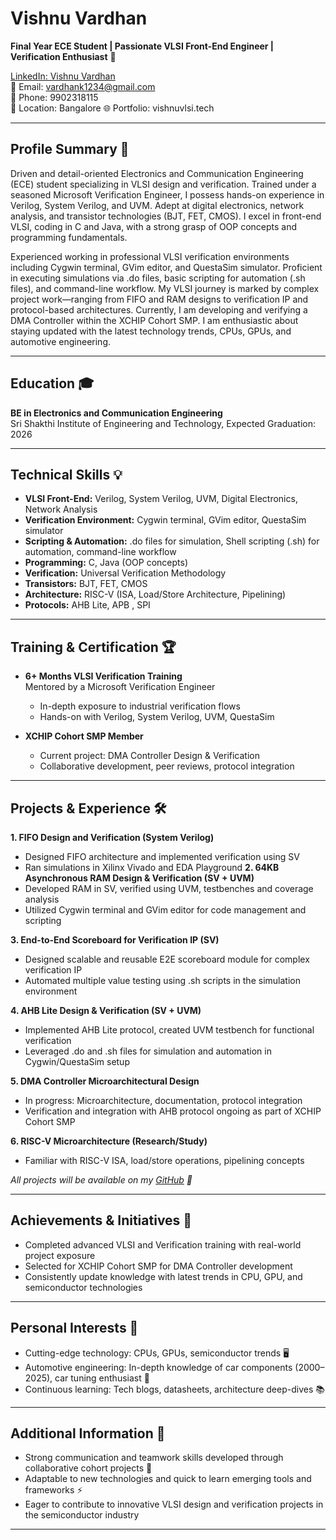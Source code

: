 # Vishnu Vardhan
**Final Year ECE Student | Passionate VLSI Front-End Engineer | Verification Enthusiast** 🚀

[LinkedIn: Vishnu Vardhan](https://www.linkedin.com/in/vishnu-vardhan-301b791a2/)  
📧 Email: vardhank1234@gmail.com  
📱 Phone: 9902318115  
📍 Location: Bangalore
🌐 Portfolio: vishnuvlsi.tech

---

## **Profile Summary** 📝

Driven and detail-oriented Electronics and Communication Engineering (ECE) student specializing in VLSI design and verification. Trained under a seasoned Microsoft Verification Engineer, I possess hands-on experience in Verilog, System Verilog, and UVM. Adept at digital electronics, network analysis, and transistor technologies (BJT, FET, CMOS). I excel in front-end VLSI, coding in C and Java, with a strong grasp of OOP concepts and programming fundamentals.

Experienced working in professional VLSI verification environments including Cygwin terminal, GVim editor, and QuestaSim simulator. Proficient in executing simulations via .do files, basic scripting for automation (.sh files), and command-line workflow. My VLSI journey is marked by complex project work—ranging from FIFO and RAM designs to verification IP and protocol-based architectures. Currently, I am developing and verifying a DMA Controller within the XCHIP Cohort SMP. I am enthusiastic about staying updated with the latest technology trends, CPUs, GPUs, and automotive engineering.

---

## **Education** 🎓

**BE in Electronics and Communication Engineering**  
Sri Shakthi Institute of Engineering and Technology, Expected Graduation: 2026

---

## **Technical Skills** 💡

- **VLSI Front-End:** Verilog, System Verilog, UVM, Digital Electronics, Network Analysis
- **Verification Environment:** Cygwin terminal, GVim editor, QuestaSim simulator
- **Scripting & Automation:** .do files for simulation, Shell scripting (.sh) for automation, command-line workflow
- **Programming:** C, Java (OOP concepts)
- **Verification:** Universal Verification Methodology
- **Transistors:** BJT, FET, CMOS
- **Architecture:** RISC-V (ISA, Load/Store Architecture, Pipelining)
- **Protocols:** AHB Lite, APB , SPI

---

## **Training & Certification** 🏆

- **6+ Months VLSI Verification Training**  
  Mentored by a Microsoft Verification Engineer  
  - In-depth exposure to industrial verification flows
  - Hands-on with Verilog, System Verilog, UVM, QuestaSim

- **XCHIP Cohort SMP Member**  
  - Current project: DMA Controller Design & Verification
  - Collaborative development, peer reviews, protocol integration

---

## **Projects & Experience** 🛠️

**1. FIFO Design and Verification (System Verilog)**
   - Designed FIFO architecture and implemented verification using SV
   - Ran simulations in Xilinx Vivado and EDA Playground
**2. 64KB Asynchronous RAM Design & Verification (SV + UVM)**
   - Developed RAM in SV, verified using UVM, testbenches and coverage analysis
   - Utilized Cygwin terminal and GVim editor for code management and scripting

**3. End-to-End Scoreboard for Verification IP (SV)**
   - Designed scalable and reusable E2E scoreboard module for complex verification IP
   - Automated multiple value testing using .sh scripts in the simulation environment

**4. AHB Lite Design & Verification (SV + UVM)**
   - Implemented AHB Lite protocol, created UVM testbench for functional verification
   - Leveraged .do and .sh files for simulation and automation in Cygwin/QuestaSim setup

**5. DMA Controller Microarchitectural Design**
   - In progress: Microarchitecture, documentation, protocol integration
   - Verification and integration with AHB protocol ongoing as part of XCHIP Cohort SMP

**6. RISC-V Microarchitecture (Research/Study)**
   - Familiar with RISC-V ISA, load/store operations, pipelining concepts

*All projects will be available on my [GitHub](https://github.com/vishnu1605DC) 🐙*

---

## **Achievements & Initiatives** 🏅

- Completed advanced VLSI and Verification training with real-world project exposure
- Selected for XCHIP Cohort SMP for DMA Controller development
- Consistently update knowledge with latest trends in CPU, GPU, and semiconductor technologies

---

## **Personal Interests** 🌟

- Cutting-edge technology: CPUs, GPUs, semiconductor trends 🖥️
- Automotive engineering: In-depth knowledge of car components (2000–2025), car tuning enthusiast 🚗
- Continuous learning: Tech blogs, datasheets, architecture deep-dives 📚

---

## **Additional Information** 📌

- Strong communication and teamwork skills developed through collaborative cohort projects 🤝
- Adaptable to new technologies and quick to learn emerging tools and frameworks ⚡
- Eager to contribute to innovative VLSI design and verification projects in the semiconductor industry

---
